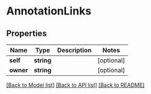 # AnnotationLinks

## Properties
Name | Type | Description | Notes
------------ | ------------- | ------------- | -------------
**self** | **string** |  | [optional] 
**owner** | **string** |  | [optional] 

[[Back to Model list]](../README.md#documentation-for-models) [[Back to API list]](../README.md#documentation-for-api-endpoints) [[Back to README]](../README.md)


